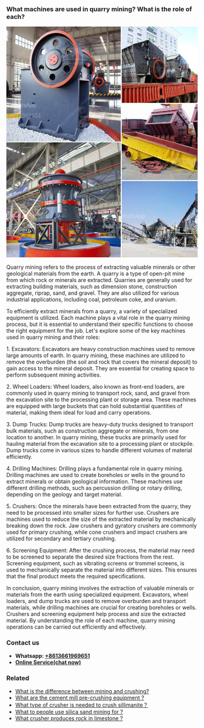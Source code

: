 <h3>What machines are used in quarry mining? What is the role of each?</h3><img src='1701744849.jpg' alt=''><p>Quarry mining refers to the process of extracting valuable minerals or other geological materials from the earth. A quarry is a type of open-pit mine from which rock or minerals are extracted. Quarries are generally used for extracting building materials, such as dimension stone, construction aggregate, riprap, sand, and gravel. They are also utilized for various industrial applications, including coal, petroleum coke, and uranium.</p><p>To efficiently extract minerals from a quarry, a variety of specialized equipment is utilized. Each machine plays a vital role in the quarry mining process, but it is essential to understand their specific functions to choose the right equipment for the job. Let's explore some of the key machines used in quarry mining and their roles:</p><p>1. Excavators: Excavators are heavy construction machines used to remove large amounts of earth. In quarry mining, these machines are utilized to remove the overburden (the soil and rock that covers the mineral deposit) to gain access to the mineral deposit. They are essential for creating space to perform subsequent mining activities.</p><p>2. Wheel Loaders: Wheel loaders, also known as front-end loaders, are commonly used in quarry mining to transport rock, sand, and gravel from the excavation site to the processing plant or storage area. These machines are equipped with large buckets that can hold substantial quantities of material, making them ideal for load and carry operations.</p><p>3. Dump Trucks: Dump trucks are heavy-duty trucks designed to transport bulk materials, such as construction aggregate or minerals, from one location to another. In quarry mining, these trucks are primarily used for hauling material from the excavation site to a processing plant or stockpile. Dump trucks come in various sizes to handle different volumes of material efficiently.</p><p>4. Drilling Machines: Drilling plays a fundamental role in quarry mining. Drilling machines are used to create boreholes or wells in the ground to extract minerals or obtain geological information. These machines use different drilling methods, such as percussion drilling or rotary drilling, depending on the geology and target material.</p><p>5. Crushers: Once the minerals have been extracted from the quarry, they need to be processed into smaller sizes for further use. Crushers are machines used to reduce the size of the extracted material by mechanically breaking down the rock. Jaw crushers and gyratory crushers are commonly used for primary crushing, while cone crushers and impact crushers are utilized for secondary and tertiary crushing.</p><p>6. Screening Equipment: After the crushing process, the material may need to be screened to separate the desired size fractions from the rest. Screening equipment, such as vibrating screens or trommel screens, is used to mechanically separate the material into different sizes. This ensures that the final product meets the required specifications.</p><p>In conclusion, quarry mining involves the extraction of valuable minerals or materials from the earth using specialized equipment. Excavators, wheel loaders, and dump trucks are used to remove overburden and transport materials, while drilling machines are crucial for creating boreholes or wells. Crushers and screening equipment help process and size the extracted material. By understanding the role of each machine, quarry mining operations can be carried out efficiently and effectively.</p><h3>Contact us</h3><ul><li><strong>Whatsapp:&nbsp;<a href="https://wa.me/8613661969651">+8613661969651</a></strong></li><li><a href="https://swt.shibang-china.com/?git&amp;zhl&amp;What machines are used in quarry mining What is the role of each"><strong>Online Service(chat now)</strong></a></li></ul><h3>Related</h3><ul><li><a href='What is the difference between mining and crushing.md'>What is the difference between mining and crushing?</a></li><li><a href='What are the cement mill precrushing equipment .md'>What are the cement mill pre-crushing equipment ?</a></li><li><a href='What type of crusher is needed to crush sillimanite？.md'>What type of crusher is needed to crush sillimanite？</a></li><li><a href='What to people use silica sand mining for .md'>What to people use silica sand mining for ?</a></li><li><a href='What crusher produces rock in limestone .md'>What crusher produces rock in limestone ?</a></li></ul>